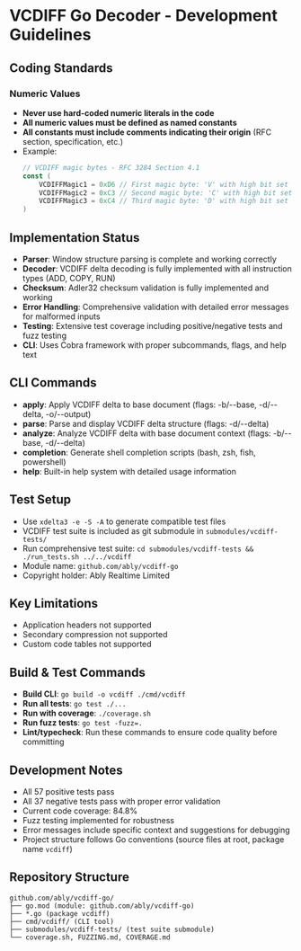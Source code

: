 # VCDIFF Go Decoder - Development Guidelines

## Coding Standards

### Numeric Values
- **Never use hard-coded numeric literals in the code**
- **All numeric values must be defined as named constants**
- **All constants must include comments indicating their origin** (RFC section, specification, etc.)
- Example:
  ```go
  // VCDIFF magic bytes - RFC 3284 Section 4.1
  const (
      VCDIFFMagic1 = 0xD6 // First magic byte: 'V' with high bit set
      VCDIFFMagic2 = 0xC3 // Second magic byte: 'C' with high bit set
      VCDIFFMagic3 = 0xC4 // Third magic byte: 'D' with high bit set
  )
  ```

## Implementation Status
- **Parser**: Window structure parsing is complete and working correctly
- **Decoder**: VCDIFF delta decoding is fully implemented with all instruction types (ADD, COPY, RUN)
- **Checksum**: Adler32 checksum validation is fully implemented and working
- **Error Handling**: Comprehensive validation with detailed error messages for malformed inputs
- **Testing**: Extensive test coverage including positive/negative tests and fuzz testing
- **CLI**: Uses Cobra framework with proper subcommands, flags, and help text

## CLI Commands
- **apply**: Apply VCDIFF delta to base document (flags: -b/--base, -d/--delta, -o/--output)
- **parse**: Parse and display VCDIFF delta structure (flags: -d/--delta)
- **analyze**: Analyze VCDIFF delta with base document context (flags: -b/--base, -d/--delta)
- **completion**: Generate shell completion scripts (bash, zsh, fish, powershell)
- **help**: Built-in help system with detailed usage information

## Test Setup
- Use `xdelta3 -e -S -A` to generate compatible test files
- VCDIFF test suite is included as git submodule in `submodules/vcdiff-tests/`
- Run comprehensive test suite: `cd submodules/vcdiff-tests && ./run_tests.sh ../../vcdiff`
- Module name: `github.com/ably/vcdiff-go`
- Copyright holder: Ably Realtime Limited

## Key Limitations
- Application headers not supported
- Secondary compression not supported
- Custom code tables not supported

## Build & Test Commands
- **Build CLI**: `go build -o vcdiff ./cmd/vcdiff`
- **Run all tests**: `go test ./...`
- **Run with coverage**: `./coverage.sh`
- **Run fuzz tests**: `go test -fuzz=.`
- **Lint/typecheck**: Run these commands to ensure code quality before committing

## Development Notes
- All 57 positive tests pass
- All 37 negative tests pass with proper error validation
- Current code coverage: 84.8%
- Fuzz testing implemented for robustness
- Error messages include specific context and suggestions for debugging
- Project structure follows Go conventions (source files at root, package name `vcdiff`)

## Repository Structure
```
github.com/ably/vcdiff-go/
├── go.mod (module: github.com/ably/vcdiff-go)
├── *.go (package vcdiff)
├── cmd/vcdiff/ (CLI tool)
├── submodules/vcdiff-tests/ (test suite submodule)
└── coverage.sh, FUZZING.md, COVERAGE.md
```